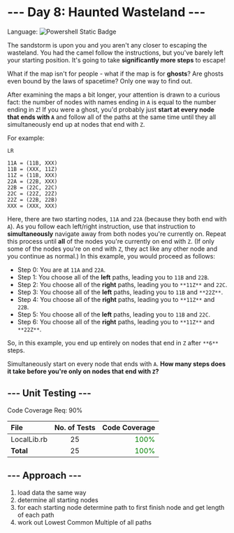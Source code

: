 # --- Day 8: Haunted Wasteland ---

Language: ![Powershell Static Badge](https://img.shields.io/badge/Powershell-012456?style=for-the-badge&logo=powershell&logoColor=012456&labelColor=FFFFFF)

The sandstorm is upon you and you aren't any closer to escaping the wasteland. You had the camel follow the instructions, but you've barely left your starting position. It's going to take **significantly more steps** to escape!

What if the map isn't for people - what if the map is for **ghosts**? Are ghosts even bound by the laws of spacetime? Only one way to find out.

After examining the maps a bit longer, your attention is drawn to a curious fact: the number of nodes with names ending in `A` is equal to the number ending in `Z`! If you were a ghost, you'd probably just **start at every node that ends with `A`** and follow all of the paths at the same time until they all simultaneously end up at nodes that end with `Z`.

For example:

```text
LR

11A = (11B, XXX)
11B = (XXX, 11Z)
11Z = (11B, XXX)
22A = (22B, XXX)
22B = (22C, 22C)
22C = (22Z, 22Z)
22Z = (22B, 22B)
XXX = (XXX, XXX)
```

Here, there are two starting nodes, `11A` and `22A` (because they both end with `A`). As you follow each left/right instruction, use that instruction to **simultaneously** navigate away from both nodes you're currently on. Repeat this process until **all** of the nodes you're currently on end with `Z`. (If only some of the nodes you're on end with `Z`, they act like any other node and you continue as normal.) In this example, you would proceed as follows:

- Step 0: You are at `11A` and `22A`.
- Step 1: You choose all of the **left** paths, leading you to `11B` and `22B`.
- Step 2: You choose all of the **right** paths, leading you to `**11Z**` and `22C`.
- Step 3: You choose all of the **left** paths, leading you to `11B` and `**22Z**`.
- Step 4: You choose all of the **right** paths, leading you to `**11Z**` and `22B`.
- Step 5: You choose all of the **left** paths, leading you to `11B` and `22C`.
- Step 6: You choose all of the **right** paths, leading you to `**11Z**` and `**22Z**`.

So, in this example, you end up entirely on nodes that end in `Z` after `**6**` steps.

Simultaneously start on every node that ends with `A`. **How many steps does it take before you're only on nodes that end with `Z`?**

## --- Unit Testing ---

Code Coverage Req: 90%

| File | No. of Tests | Code Coverage |
| :--- | :---: | ---: |
| LocalLib.rb | 25 | <span style="color:green">100%</span> |
| **Total** | 25 | <span style="color:green">100%</span> |

## --- Approach ---

1. load data the same way
2. determine all starting nodes
3. for each starting node determine path to first finish node and get length of each path
4. work out Lowest Common Multiple of all paths
